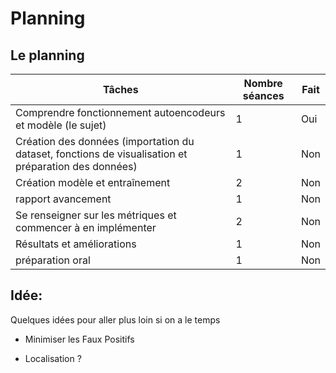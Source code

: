 # Planning

## Le planning

  Tâches      | Nombre séances | Fait     |
 |-------------------|---|----|
 | Comprendre fonctionnement autoencodeurs et modèle (le sujet)    |1| Oui|
 | Création des données (importation du dataset, fonctions de visualisation et préparation des données)      | 1  | Non       |
 | Création modèle et entraînement  | 2  | Non  |
 | rapport avancement  | 1  | Non  |
 | Se renseigner sur les métriques et commencer à en implémenter  | 2  | Non  |
 | Résultats et améliorations  | 1  | Non  |
 | préparation oral  | 1  | Non  |




## Idée:

<p>Quelques idées pour aller plus loin si on a le temps</p>  

* Minimiser les Faux Positifs  
  
* Localisation ?

